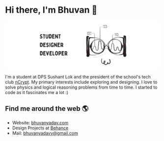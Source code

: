 # Hi there, I'm Bhuvan 👋

<img src="Untitled design-2.png">


I'm a student at DPS Sushant Lok and the president of the school's tech club <a href="https://github.com/ncryptdpssl">nCrypt</a>. My primary interests include exploring and designing. I love to solve physics and logical reasoning problems from time to time. I started to code as it fascinates me a lot :)


## Find me around the web 🌎
- Website: <a href="https://www.bhuvanyadav.com">bhuvanyadav.com</a>
- Design Projects at <a href="https://www.behance.net/bhuvanyadav">Behance</a>
- Mail: <a href="mailto:bhuvanyadavv@gmail.com">bhuvanyadavv@gmail.com</a>
